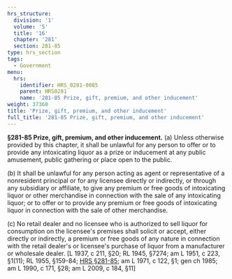 ```yaml
---
hrs_structure:
  division: '1'
  volume: '5'
  title: '16'
  chapter: '281'
  section: 281-85
type: hrs_section
tags:
  - Government
menu:
  hrs:
    identifier: HRS_0281-0085
    parent: HRS0281
    name: '281-85 Prize, gift, premium, and other inducement'
weight: 37360
title: 'Prize, gift, premium, and other inducement'
full_title: '281-85 Prize, gift, premium, and other inducement'
---
```

**§281-85 Prize, gift, premium, and other inducement.** (a) Unless otherwise provided by this chapter, it shall be unlawful for any person to offer or to provide any intoxicating liquor as a prize or inducement at any public amusement, public gathering or place open to the public.

(b) It shall be unlawful for any person acting as agent or representative of a nonresident principal or for any licensee directly or indirectly, or through any subsidiary or affiliate, to give any premium or free goods of intoxicating liquor or other merchandise in connection with the sale of any intoxicating liquor; or to offer or to provide any premium or free goods of intoxicating liquor in connection with the sale of other merchandise.

(c) No retail dealer and no licensee who is authorized to sell liquor for consumption on the licensee's premises shall solicit or accept, either directly or indirectly, a premium or free goods of any nature in connection with the retail dealer's or licensee's purchase of liquor from a manufacturer or wholesale dealer. [L 1937, c 211, §20; RL 1945, §7274; am L 1951, c 223, §1(11); RL 1955, §159-84; [HRS §281-85](/title-16/chapter-281/section-281-85/); am L 1971, c 122, §1; gen ch 1985; am L 1990, c 171, §28; am L 2009, c 184, §11]